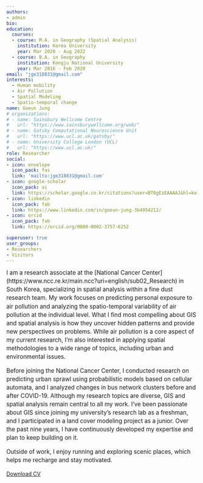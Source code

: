 ```yaml
---
authors:
- admin
bio: 
education:
  courses:
  - course: M.A. in Geography (Spatial Analysis)
    institution: Korea University
    year: Mar 2020 - Aug 2022
  - course: B.A. in Geography
    institution: Kongju National University
    year: Mar 2016 - Feb 2020
email: "jge318831@gmail.com"
interests:
  - Human mobility
  - Air Pollution
  - Spatial Modeling
  - Spatio-temporal change
name: Goeun Jung
# organizations:
# - name: Sainsbury Wellcome Centre
#   url: "https://www.sainsburywellcome.org/web/"
# - name: Gatsby Computational Neuroscience Unit
#   url: "https://www.ucl.ac.uk/gatsby/"
# - name: University College London (UCL)
#   url: "https://www.ucl.ac.uk/"
role: Researcher
social:
- icon: envelope
  icon_pack: fas
  link: 'mailto:jge318831@gmail.com'
- icon: google-scholar
  icon_pack: ai
  link: https://scholar.google.co.kr/citations?user=BT0gEzEAAAAJ&hl=ko
- icon: linkedin
  icon_pack: fab
  link: https://www.linkedin.com/in/goeun-jung-3b4954212/
- icon: orcid
  icon_pack: fab
  link: https://orcid.org/0000-0002-3757-6252

superuser: true
user_groups:
- Researchers
- Visitors
---
```


<div style="font-size:0.95rem; line-height:1.45;">
I am a research associate at the [National Cancer Center](https://www.ncc.re.kr/main.ncc?uri=english/sub02_Research) in South Korea, specializing in spatial analysis within a fine dust research team. My work focuses on predicting personal exposure to air pollution and analyzing the spatio-temporal variability of air pollution at the individual level. What I find most compelling about GIS and spatial analysis is how they uncover hidden patterns and provide new perspectives on problems. While air pollution is a core aspect of my current research, I’m also interested in applying spatial methodologies to a wide range of topics, including urban and environmental issues.

Before joining the National Cancer Center, I conducted research on predicting urban sprawl using probabilistic models based on cellular automata, and I analyzed changes in bus network clusters before and after COVID-19. Although my research topics are diverse, GIS and spatial analysis remain central to all my work. I’ve been passionate about GIS since joining my university’s research lab as a freshman, and I participated in a land cover modeling project as a junior. Over the past nine years, I have continuously developed my expertise and plan to keep building on it.

Outside of work, I enjoy running and exploring scenic places, which helps me recharge and stay motivated.
</div>

<a href="/files/cv.pdf" class="cv-btn" download>Download CV</a>


